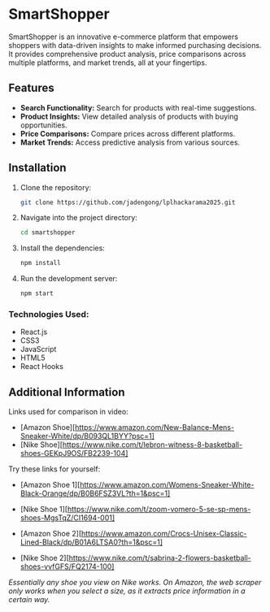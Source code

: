 # SmartShopper

SmartShopper is an innovative e-commerce platform that empowers shoppers with data-driven insights to make informed purchasing decisions. It provides comprehensive product analysis, price comparisons across multiple platforms, and market trends, all at your fingertips.

## Features
- **Search Functionality:** Search for products with real-time suggestions.
- **Product Insights:** View detailed analysis of products with buying opportunities.
- **Price Comparisons:** Compare prices across different platforms.
- **Market Trends:** Access predictive analysis from various sources.

## Installation

1. Clone the repository:
   ```bash
   git clone https://github.com/jadengong/lplhackarama2025.git


2. Navigate into the project directory:
   ```bash
   cd smartshopper

3. Install the dependencies:
   ```bash 
   npm install

4. Run the development server:
   ```bash
   npm start 

### Technologies Used:
- React.js
- CSS3
- JavaScript
- HTML5
- React Hooks

## Additional Information
Links used for comparison in video:
- [Amazon Shoe][https://www.amazon.com/New-Balance-Mens-Sneaker-White/dp/B093QL1BYY?psc=1]
- [Nike Shoe][https://www.nike.com/t/lebron-witness-8-basketball-shoes-GEKpJ9OS/FB2239-104]

Try these links for yourself:
- [Amazon Shoe 1][https://www.amazon.com/Womens-Sneaker-White-Black-Orange/dp/B0B6FSZ3VL?th=1&psc=1]
- [Nike Shoe 1][https://www.nike.com/t/zoom-vomero-5-se-sp-mens-shoes-MgsTqZ/CI1694-001]


- [Amazon Shoe 2][https://www.amazon.com/Crocs-Unisex-Classic-Lined-Black/dp/B01A6LTSA0?th=1&psc=1]
- [Nike Shoe 2][https://www.nike.com/t/sabrina-2-flowers-basketball-shoes-vvfGFS/FQ2174-100]

*Essentially any shoe you view on Nike works. On Amazon, the web scraper only works when you select a size, as it extracts price information in a certain way.*